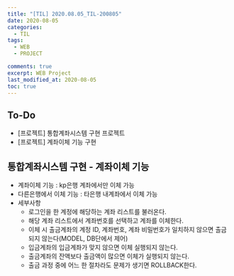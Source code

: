 ```yaml
---
title: "[TIL] 2020.08.05_TIL-200805"
date: 2020-08-05
categories:
  - TIL
tags:
  - WEB
  - PROJECT

comments: true
excerpt: WEB Project
last_modified_at: 2020-08-05
toc: true
---
```


## To-Do
- [프로젝트] 통합계좌시스템 구현 프로젝트
- [프로젝트] 계좌이체 기능 구현

## 통합계좌시스템 구현 - 계좌이체 기능
- 계좌이체 기능 : kp은행 계좌에서만 이체 가능
- 다른은행에서 이체 기능 : 타은행 내계좌에서 이체 가능
- 세부사항
  - 로그인을 한 계정에 해당하는 계좌 리스트를 불러온다.
  - 해당 계좌 리스트에서 계좌번호를 선택하고 계좌를 이체한다.
  - 이체 시 출금계좌의 계정 ID, 계좌번호, 계좌 비밀번호가 일치하지 않으면 출금되지 않는다(MODEL, DB단에서 제어)
  - 입금계좌의 입금계좌가 맞지 않으면 이체 실행되지 않는다.
  - 출금계좌의 잔액보다 출금액이 많으면 이체가 실행되지 않는다.
  - 출금 과정 중에 어느 한 절차라도 문제가 생기면 ROLLBACK한다.